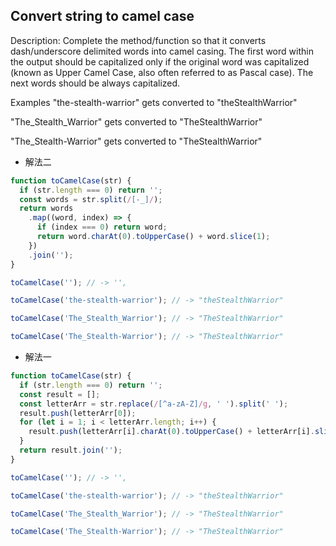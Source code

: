 ## Convert string to camel case

Description:
Complete the method/function so that it converts dash/underscore delimited words into camel casing. The first word within the output should be capitalized only if the original word was capitalized (known as Upper Camel Case, also often referred to as Pascal case). The next words should be always capitalized.

Examples
"the-stealth-warrior" gets converted to "theStealthWarrior"

"The_Stealth_Warrior" gets converted to "TheStealthWarrior"

"The_Stealth-Warrior" gets converted to "TheStealthWarrior"

- 解法二

```js
function toCamelCase(str) {
  if (str.length === 0) return '';
  const words = str.split(/[-_]/);
  return words
    .map((word, index) => {
      if (index === 0) return word;
      return word.charAt(0).toUpperCase() + word.slice(1);
    })
    .join('');
}

toCamelCase(''); // -> '',

toCamelCase('the-stealth-warrior'); // -> "theStealthWarrior"

toCamelCase('The_Stealth_Warrior'); // -> "TheStealthWarrior"

toCamelCase('The_Stealth-Warrior'); // -> "TheStealthWarrior"
```

- 解法一

```js
function toCamelCase(str) {
  if (str.length === 0) return '';
  const result = [];
  const letterArr = str.replace(/[^a-zA-Z]/g, ' ').split(' ');
  result.push(letterArr[0]);
  for (let i = 1; i < letterArr.length; i++) {
    result.push(letterArr[i].charAt(0).toUpperCase() + letterArr[i].slice(1));
  }
  return result.join('');
}

toCamelCase(''); // -> '',

toCamelCase('the-stealth-warrior'); // -> "theStealthWarrior"

toCamelCase('The_Stealth_Warrior'); // -> "TheStealthWarrior"

toCamelCase('The_Stealth-Warrior'); // -> "TheStealthWarrior"
```
